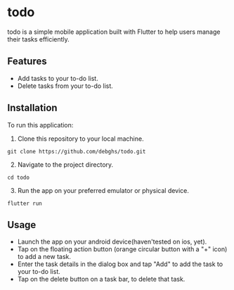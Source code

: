 # todo

todo is a simple mobile application built with Flutter to help users manage their tasks efficiently.

## Features

- Add tasks to your to-do list.
- Delete tasks from your to-do list.

## Installation

To run this application:

1. Clone this repository to your local machine.

```
git clone https://github.com/debghs/todo.git
```

2. Navigate to the project directory.
```
cd todo
```

3. Run the app on your preferred emulator or physical device.
```
flutter run
```

## Usage

- Launch the app on your android device(haven'tested on ios, yet).
- Tap on the floating action button (orange circular button with a "+" icon) to add a new task.
- Enter the task details in the dialog box and tap "Add" to add the task to your to-do list.
- Tap on the delete button on a task bar, to delete that task.
